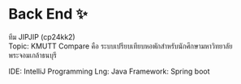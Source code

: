 # Back End ✨
ทีม JIPJIP (cp24kk2) <br/>
Topic: KMUTT Compare
   คือ ระบบเปรียบเทียบหอพักสำหรับนักศึกษามหาวิทยาลัยพระจอมเกล้าธนบุรี

IDE: IntelliJ
Programming Lng: Java
Framework: Spring boot


